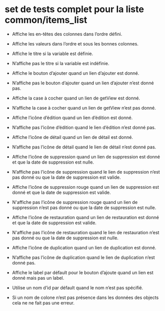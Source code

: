 # set de tests complet pour la liste common/items_list
- Affiche les en-têtes des colonnes dans l’ordre défini.
- Affiche les valeurs dans l’ordre et sous les bonnes colonnes.


- Affiche le titre si la variable est définie.
- N’affiche pas le titre si la variable est indéfinie.


- Affiche le bouton d’ajouter quand un lien d’ajouter est donné.
- N’affiche pas le bouton d’ajouter quand un lien d’ajouter n’est donné pas.


- Affiche la case à cocher quand un lien de getView est donné.
- N’affiche la case à cocher quand un lien de getView n’est pas donné.


- Affiche l’icône d’édition quand un lien d’édition est donné.
- N’affiche pas l’icône d’édition quand le lien d’édition n’est donné pas.


- Affiche l’icône de détail quand un lien de détail est donné.
- N’affiche pas l’icône de détail quand le lien de détail n’est donné pas.


- Affiche l’icône de suppression quand un lien de suppression est donné et que
la date de suppression est nulle.
- N’affiche pas l’icône de suppression quand le lien de suppression n’est pas
donné ou que la date de suppression est valide.


- Affiche l’icône de suppression rouge quand un lien de suppression est donné
et que la date de suppression est valide.
- N'affiche pas l’icône de suppression rouge quand un lien de suppression n’est
pas donné ou que la date de suppression est nulle.


- Affiche l’icône de restauration quand un lien de restauration est donné et
que la date de suppression est valide.
- N'affiche pas l’icône de restauration quand le lien de restauration n’est pas
donné ou que la date de suppression est nulle.


- Affiche l’icône de duplication quand un lien de duplication est donné.
- N’affiche pas l’icône de duplication quand le lien de duplication n’est donné
pas.





- Affiche le label par défault pour le bouton d’ajoute quand un lien est donné
mais pas un label.

- Utilise un nom d’id par défault quand le nom n’est pas spécifié.
- Si un nom de colone n’est pas présence dans les données des objects cela ne 
ne fait pas une erreur.
